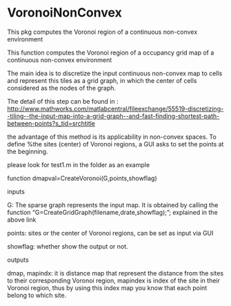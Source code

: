 # VoronoiNonConvex
This pkg computes the Voronoi region of a continuous non-convex environment

 This function computes the Voronoi region of a occupancy grid map of a continuous non-convex environment

 The main idea is to discretize the input continuous non-convex map to cells and represent this tiles as a grid graph, in which the 
 center of cells considered as the nodes of the graph. 

 The detail of this step can be found in : 
 http://www.mathworks.com/matlabcentral/fileexchange/55519-discretizing--tiling--the-input-map-into-a-grid-graph--and-fast-finding-shortest-path-between-points?s_tid=srchtitle

the advantage of this method is its applicability in non-convex spaces. To define %the sites (center) of Voronoi regions, a GUI asks to set the points at the beginning.

please look for test1.m in the folder as an example 

function dmapval=CreateVoronoi(G,points,showflag)

 inputs

 G: The sparse graph represents the input map. It is obtained by calling the function “G=CreateGridGraph(filename,drate,showflag);”; explained in the above link

 points: sites or the center of Voronoi regions, can be set as input via GUI

showflag: whether show the output or not.
 
outputs

 dmap, mapindx: it is distance map that represent the distance from the sites to their corresponding Voronoi region, mapindex is index of the site in their Voronoi region, thus by using this index map you know that each point belong to which site.

